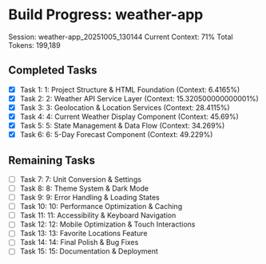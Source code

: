 # Build Progress: weather-app
Session: weather-app_20251005_130144
Current Context: 71%
Total Tokens: 199,189

## Completed Tasks
- [x] Task 1: 1: Project Structure & HTML Foundation (Context: 6.4165%)
- [x] Task 2: 2: Weather API Service Layer (Context: 15.320500000000001%)
- [x] Task 3: 3: Geolocation & Location Services (Context: 28.4115%)
- [x] Task 4: 4: Current Weather Display Component (Context: 45.69%)
- [x] Task 5: 5: State Management & Data Flow (Context: 34.269%)
- [x] Task 6: 6: 5-Day Forecast Component (Context: 49.229%)

## Remaining Tasks
- [ ] Task 7: 7: Unit Conversion & Settings
- [ ] Task 8: 8: Theme System & Dark Mode
- [ ] Task 9: 9: Error Handling & Loading States
- [ ] Task 10: 10: Performance Optimization & Caching
- [ ] Task 11: 11: Accessibility & Keyboard Navigation
- [ ] Task 12: 12: Mobile Optimization & Touch Interactions
- [ ] Task 13: 13: Favorite Locations Feature
- [ ] Task 14: 14: Final Polish & Bug Fixes
- [ ] Task 15: 15: Documentation & Deployment
